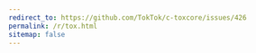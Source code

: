 ```yaml
---
redirect_to: https://github.com/TokTok/c-toxcore/issues/426
permalink: /r/tox.html
sitemap: false
---
```

